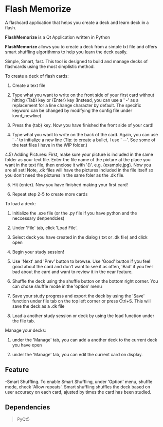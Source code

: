# Flash Memorize
A flashcard application that helps you create a deck and learn deck in a flash.

**FlashMemorize** is a Qt Application written in Python

**FlashMemorize** allows you to create a deck from a simple txt file and offers smart shuffling algorithmns to help you learn the deck easily.

Simple, Smart, fast. This tool is designed to build and manage decks of flashcards using the most simplistic method.

To create a deck of flash cards:

  1) Create a text file
  
  2) Type what you want to write on the front side of your first card without hitting {Tab} key or {Enter} key (Instead, you can use a ' -' as a replacement for a line change character by default. The specific keyword can be changed by modifying the config file under kwrd_newline)
 
  3) Press the {tab} key. Now you have finished the front side of your card!
 
  4) Type what you want to write on the back of the card. Again, you can use ' -' to initialize a new line (Tip: to create a bullet, I use ' --'. See some of the test files I have in the WIP folder.)
  
  4.5) Adding Pictures: First, make sure your picture is included in the same folder as your text file. Enter the file name of the picture at the place you want in the text file, then enclose it with '{}'. e.g. {example.jpg}. Now you are all set! Note, .dk files will have the pictures included in the file itself so you don't need the pictures in the same foler as the .dk file.  

  5) Hit {enter}. Now you have finished making your first card!
 
  6) Repeat step 2-5 to create more cards

To load a deck:
  1) Initialize the .exe file (or the .py file if you have python and the neccessary denpendcies) 
  
  2) Under 'File' tab, click 'Load File'.

  3) Select deck you have created in the dialog (.txt or .dk file) and click open
  
  4) Begin your study session!
  
  5) Use 'Next' and 'Prev' button to browse. Use 'Good' button if you feel good about the card and don't want to see it as often, 'Bad' if you feel bad about the card and want to review it in the near feature.
  
  6) Shuffle the deck using the shuffle button on the bottom right corner. You can chose shuffle mode in the 'option' menu
  
  7) Save your study progress and export the deck by using the 'Save' function under file tab on the top left corner or press Ctrl+S. This will save the deck as a .dk file
  
  8) Load a another study session or deck by using the load function under the file tab.

Manage your decks:

  1) under the 'Manage' tab, you can add a another deck to the current deck you have open

  2) under the 'Manage' tab, you can edit the current card on display.

## Feature
-Smart Shuffling. To enable Smart Shuffling, under 'Option' menu, shuffle mode, check 'Allow repeats'. Smart shuffling shuffles the deck based on user accuracy on each card, ajusted by times the card has been studied.


## Dependencies
>PyQt5

